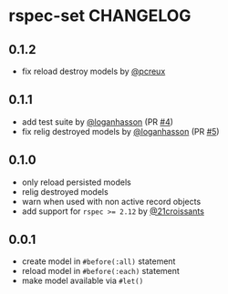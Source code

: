 # rspec-set CHANGELOG

## 0.1.2

* fix reload destroy models by [@pcreux][]

## 0.1.1

* add test suite by [@loganhasson][] (PR [#4][])
* fix relig destroyed models by [@loganhasson][] (PR [#5][])

## 0.1.0

* only reload persisted models
* relig destroyed models
* warn when used with non active record objects
* add support for `rspec >= 2.12` by [@21croissants][]

## 0.0.1

* create model in `#before(:all)` statement
* reload model in `#before(:each)` statement
* make model available via `#let()`

<!--- The following link definition list is generated by PimpMyChangelog --->
[#4]: https://github.com/pcreux/rspec-set/issues/4
[#5]: https://github.com/pcreux/rspec-set/issues/5
[@21croissants]: https://github.com/21croissants
[@loganhasson]: https://github.com/loganhasson
[@pcreux]: https://github.com/pcreux